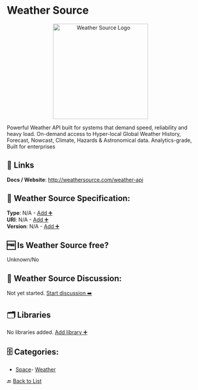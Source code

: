 # Weather Source
<p align="center">
    <img width="256" src="https://raw.githubusercontent.com/apis-list/apis-list/main/apis/weather-source/logo_256x256.png" alt="Weather Source Logo"/>
</p>
Powerful Weather API built for systems that demand speed, reliability and heavy load. On-demand access to Hyper-local Global Weather History, Forecast, Nowcast, Climate, Hazards & Astronomical data. Analytics-grade, Built for enterprises

##  🔗 Links
**Docs / Website**: http://weathersource.com/weather-api

## 🧬 Weather Source Specification:
**Type**: N/A - [Add ➕](https://github.com/apis-list/apis-list/edit/main/apis/weather-source/weather-source.yaml)  
**URI**: N/A - [Add ➕](https://github.com/apis-list/apis-list/edit/main/apis/weather-source/weather-source.yaml)  
**Version**: N/A - [Add ➕](https://github.com/apis-list/apis-list/edit/main/apis/weather-source/weather-source.yaml)

## 🆓 Is Weather Source free?
 Unknown/No 

## 💬 Weather Source Discussion:
Not yet started. [Start discussion ➡️](https://github.com/apis-list/apis-list/discussions/new)

## 🗂️ Libraries

No libraries added. [Add library ➕](https://github.com/apis-list/apis-list/edit/main/apis/weather-source/weather-source.yaml)    


## 🗄️ Categories:
- [Space](https://github.com/apis-list/apis-list#space-)- [Weather](https://github.com/apis-list/apis-list#weather-)

🔙  [Back to List](https://github.com/apis-list/apis-list)
